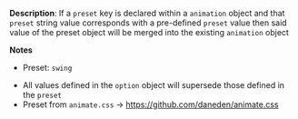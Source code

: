 __Description__: If a `preset` key is declared within a `animation` object and that `preset` string value corresponds with a pre-defined `preset` value then said value of the preset object will be merged into the existing `animation` object

__Notes__

+ Preset: `swing`
- All values defined in the `option` object will supersede those defined in the `preset`
- Preset from `animate.css` -> https://github.com/daneden/animate.css